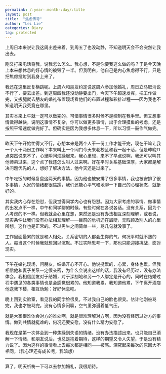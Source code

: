 ```yaml
---
permalink: /:year-:month-:day/:title
layout: post
title:  "焦虑传导"
author: "Lei Lie"
categories: Diary
tag: protected
---
```


上周日本来说让我这周出差来着，到周五了也没动静，不知道明天会不会突然让我出去。

刚又打来电话将我，说我怎么怎么。我心想，不是你要我这么做的吗？于是今天晚上本来想休息的好心情的被毁了一半。但我明白，他自己是内心焦虑得不行，只是把焦虑投射到我身上来了。

我还在这里反复横跳呢。上周六和朋友约定说这周六参加他婚礼，周日立马取消说不行了，要去出差。到这周四我还没动静要出门，今天下午超速发挥，把工作做完，又拔腿就去朋友的婚礼布置现场看他们的布置过程和彩排过程——因为我也不知道明天我究竟在哪里。

其实本来上午就一定可以做完的。可惜事情很多时候不是控制在我手里。但又想事情做得越快，说明这事情不复杂，你可以做更多事情，出于合理摸鱼的考虑，还是按照平常速度做完好了。但确实是因为我想多休息一下，所以习惯一鼓作气做完。

---

昨天下午开始忙得又不行，心想本来是两个人干一份工作才能干完，现在干嘛让我一个人干两份工作啊？本来叫上一个同门今天来老校区和我一起干活，但是昨晚11点突然说来不了，心里瞬间烦躁起来。我心里想，来不了早点说啊，我还可以叫其他师弟过来，这个点了我还怎么叫人过来啊。好在平时关系基础深厚，大家都是解决问题优先的人，想好了解决方法，他今天还是过来了。

中午吃饭的时候复盘这两天的事情。因为他也被安排了很多事情，我也被安排了很多事情，大家的情绪都很焦躁，我们还能心平气和地聊一下自己的心理状态，就挺好的。

其实我内心存在怨怼，但我觉得同学内心也有怨怼。因为大家考虑的事情、做事情的出发点不一样，中午和同学聊的时候，有些时候在各说各话。没有关系，因为个人考虑的不一样。但我就会心里在想，果然还是没有办法相互深刻理解，或者说，现实条件让我们没有办法相互理解——目前的危机迫在眉睫，无暇顾及别人的心里所想，这样也是正常的。不过男生之间简单一些，骂几句就没事了。

工作里面最累的就是和人相处。关系密切的人都会生你的气，何况平时就不熟的人。每当这个时候我就想回以沉默。不过实际思考一下，那也只能迎接挑战，面对现实。

---

下午在婚礼现场，问朋友，结婚开心不开心。他说挺累的，心累，身体也累。但我相信他和妻子关系一定很亲密，为什么会说出这样的话，我没有经历过，没有办法体会。我相信朋友对于结婚，对于深刻地和另一个人绑定是开心的，同时在结婚过程中遇见的各类事情也是会感觉很累的。他知道我累，我知道他累，下午离开酒店他送我下楼，相互劝勉：好好休息吧。

晚上回到实验室，看见我的同学脸很臭，不过我自己的脸也很臭。估计他刚被骂完，我也才被骂完。没有心情多闲聊，空气里弥漫着低气压。

就是大家很难体会对方的难处啊，就是很难理解对方啊，因为没有经历过对方的事情。做到共情就挺难的，何况还要安慰，没有什么精力安慰了。

我现在是第一次体会到一种焦躁到失语的情绪。没有办法描述出来。也只能自己消解一下情绪，和朋友说后，也总是抱着期待，这样的期望又令人失望，于是没有精力说了。因为这样的事情看上去每次都是相同——被骂。深究起来每次的原因大不相同。（我心理还有成长呢，我暗想）

---

算了，明天祈祷一下可以去参加婚礼，我很期待。